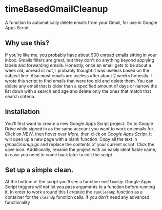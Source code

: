 # timeBasedGmailCleanup
A function to automatically delete emails from your Gmail, for use in Google Apps Script.

## Why use this?
If you're like me, you probably have about 900 unread emails sitting in your inbox. Gmails filters are great, but they don't do anything beyond applying labels and forwarding emails. Honestly, once an email gets to be about a week old, unread or not, I probably thought it was useless based on the subject line. Also most emails are useless after about 2 weeks honestly. I wrote this script to find emails that were too old and delete them. You can delete any email that is older than a specified amount of days or narrow the list down with a search and age and delete only the ones that match that search criteria.

## Installation
You'll first want to create a new Google Apps Script project. Go to Google Drive while signed in as the same account you want to work on emails for. Click on *NEW*, then hover over *More*, then click on *Google Apps Script.* It will open up a new page with a blank function. Copy all the text in *gmailCleanup.gs* and replace the contents of your current script. Click the save icon. Additionally, rename the project with an easily identifiable name, in case you need to come back later to edit the script.

## Set up a simple clean.
At the bottom of the script you'll see a function `runCleanUp`. Google Apps Script triggers will not let you pass arguments to a function before running it. In order to work around this I created the `runCleanUp` function as a container for the `cleanUp` function calls. If you don't need any advanced functionality
